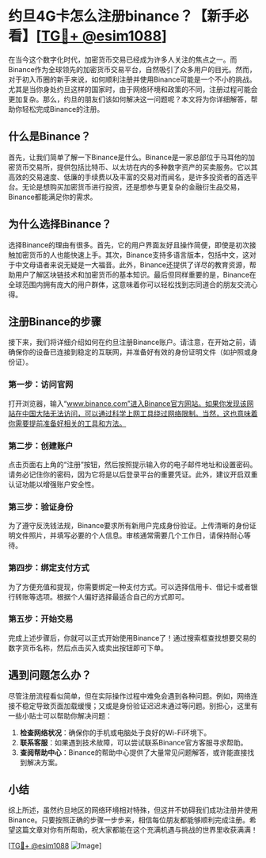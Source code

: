 # 约旦4G卡怎么注册binance？【新手必看】[[TG💪+ @esim1088](https://t.me/s/esim1088)]

在当今这个数字化时代，加密货币交易已经成为许多人关注的焦点之一。而Binance作为全球领先的加密货币交易平台，自然吸引了众多用户的目光。然而，对于初入币圈的新手来说，如何顺利注册并使用Binance可能是一个不小的挑战。尤其是当你身处约旦这样的国家时，由于网络环境和政策的不同，注册过程可能会更加复杂。那么，约旦的朋友们该如何解决这一问题呢？本文将为你详细解答，帮助你轻松完成Binance的注册。

## 什么是Binance？

首先，让我们简单了解一下Binance是什么。Binance是一家总部位于马耳他的加密货币交易所，提供包括比特币、以太坊在内的多种数字资产的买卖服务。它以其高效的交易速度、低廉的手续费以及丰富的交易对而闻名，是许多投资者的首选平台。无论是想购买加密货币进行投资，还是想参与更复杂的金融衍生品交易，Binance都能满足你的需求。

## 为什么选择Binance？

选择Binance的理由有很多。首先，它的用户界面友好且操作简便，即使是初次接触加密货币的人也能快速上手。其次，Binance支持多语言版本，包括中文，这对于中文母语者来说无疑是一大福音。此外，Binance还提供了详尽的教育资源，帮助用户了解区块链技术和加密货币的基本知识。最后但同样重要的是，Binance在全球范围内拥有庞大的用户群体，这意味着你可以轻松找到志同道合的朋友交流心得。

## 注册Binance的步骤

接下来，我们将详细介绍如何在约旦注册Binance账户。请注意，在开始之前，请确保你的设备已连接到稳定的互联网，并准备好有效的身份证明文件（如护照或身份证）。

### 第一步：访问官网

打开浏览器，输入“www.binance.com”进入Binance官方网站。如果你发现该网站在中国大陆无法访问，可以通过科学上网工具绕过网络限制。当然，这也意味着你需要提前准备好相关的工具和方法。

### 第二步：创建账户

点击页面右上角的“注册”按钮，然后按照提示输入你的电子邮件地址和设置密码。请务必记住你的密码，因为它将是以后登录平台的重要凭证。此外，建议开启双重认证功能以增强账户安全性。

### 第三步：验证身份

为了遵守反洗钱法规，Binance要求所有新用户完成身份验证。上传清晰的身份证明文件照片，并填写必要的个人信息。审核通常需要几个工作日，请保持耐心等待。

### 第四步：绑定支付方式

为了方便充值和提现，你需要绑定一种支付方式。可以选择信用卡、借记卡或者银行转账等选项。根据个人偏好选择最适合自己的方式即可。

### 第五步：开始交易

完成上述步骤后，你就可以正式开始使用Binance了！通过搜索框查找想要交易的数字货币名称，然后点击买入或卖出按钮即可下单。

## 遇到问题怎么办？

尽管注册流程看似简单，但在实际操作过程中难免会遇到各种问题。例如，网络连接不稳定导致页面加载缓慢；又或是身份验证迟迟未通过等问题。别担心，这里有一些小贴士可以帮助你解决问题：

1. **检查网络状况**：确保你的手机或电脑处于良好的Wi-Fi环境下。
2. **联系客服**：如果遇到技术故障，可以尝试联系Binance官方客服寻求帮助。
3. **查阅帮助中心**：Binance的帮助中心提供了大量常见问题解答，或许能直接找到解决方案。

## 小结

综上所述，虽然约旦地区的网络环境相对特殊，但这并不妨碍我们成功注册并使用Binance。只要按照正确的步骤一步步来，相信每位朋友都能够顺利完成注册。希望这篇文章对你有所帮助，祝大家都能在这个充满机遇与挑战的世界里收获满满！

[[TG💪+ @esim1088](https://t.me/s/esim1088) ![Image](https://i.postimg.cc/4NQfJmqS/Snipaste-2025-05-13-00-14-12.png)]